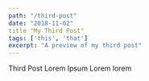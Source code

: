 ```yaml
---
path: "/third-post"
date: "2018-11-02"
title "My Third Post"
tags: ['this', 'that']
excerpt: "A preview of my third post"
---
```


Third Post Lorem Ipsum
Lorem lorem
